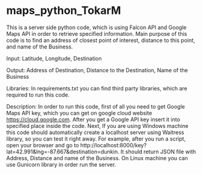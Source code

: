 # maps_python_TokarM

This is a server side python code, which is using Falcon API and Google Maps API in order to retrieve specified information. Main purpose of this code is to find an address of closest point of interest, distance to this point, and name of the Business.

Input: Latitude, Longitude, Destination

Output: Address of Destination, Distance to the Destination, Name of the Business

Libraries: In requirements.txt you can find third party libraries, which are required to run this code.

Description: In order to run this code, first of all you need to get Google Maps API key, which you can get on google cloud website https://cloud.google.com. After you get a Google API key insert it into specified place inside the code. Next, If you are using Windows machine this code should automatically create a localhost server using Waitress library, so you can test it right away. For example, after you run a script, open your browser and go to http://localhost:8000/key?lat=42.991&lng=-87.667&destination=dunkin. It should return JSON file with Address, Distance and name of the Business.
On Linux machine you can use Gunicorn library in order run the server. 
